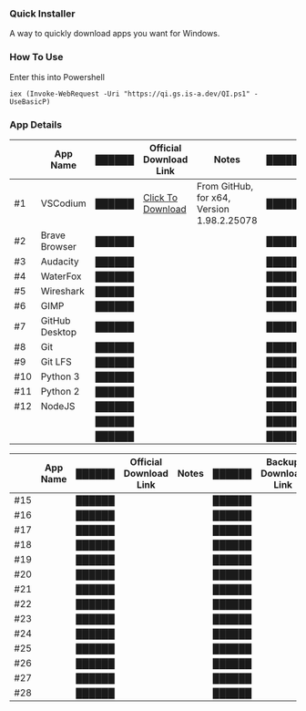### Quick Installer
A way to quickly download apps you want for Windows.
 
### How To Use
Enter this into Powershell

    iex (Invoke-WebRequest -Uri "https://qi.gs.is-a.dev/QI.ps1" -UseBasicP)

### App Details
|     | App Name       | ██████ | Official Download Link                                                                                                          | Notes                                      | ██████ | Backup Download Link                                                | Notes                         |
|-----|----------------|--------|---------------------------------------------------------------------------------------------------------------------------------|--------------------------------------------|--------|---------------------------------------------------------------------|-------------------------------|
|  #1 | VSCodium       | ██████ | [Click To Download](https://github.com/VSCodium/vscodium/releases/download/1.98.2.25078/VSCodiumUserSetup-x64-1.98.2.25078.exe) | From GitHub, for x64, Version 1.98.2.25078 | ██████ | [Click To Download](https://qi.gs.is-a.dev/Installers/VSCodium.exe) | For x64, Version 1.98.2.25078 |
| #2  | Brave Browser  | ██████ |                                                                                                                                 |                                            | ██████ |                                                                     |                               |
| #3  | Audacity       | ██████ |                                                                                                                                 |                                            | ██████ |                                                                     |                               |
| #4  | WaterFox       | ██████ |                                                                                                                                 |                                            | ██████ |                                                                     |                               |
| #5  | Wireshark      | ██████ |                                                                                                                                 |                                            | ██████ |                                                                     |                               |
| #6  | GIMP           | ██████ |                                                                                                                                 |                                            | ██████ |                                                                     |                               |
| #7  | GitHub Desktop | ██████ |                                                                                                                                 |                                            | ██████ |                                                                     |                               |
| #8  | Git            | ██████ |                                                                                                                                 |                                            | ██████ |                                                                     |                               |
| #9  | Git LFS        | ██████ |                                                                                                                                 |                                            | ██████ |                                                                     |                               |
| #10 | Python 3       | ██████ |                                                                                                                                 |                                            | ██████ |                                                                     |                               |
| #11 | Python 2       | ██████ |                                                                                                                                 |                                            | ██████ |                                                                     |                               |
| #12 | NodeJS         | ██████ |                                                                                                                                 |                                            | ██████ |                                                                     |                               |
|     |                | ██████ |                                                                                                                                 |                                            | ██████ |                                                                     |                               |
|     |                | ██████ |                                                                                                                                 |                                            | ██████ |                                                                     |                               |

|     | App Name | ██████ | Official Download Link | Notes | ██████ | Backup Download Link | Notes |
|-----|----------|--------|------------------------|-------|--------|----------------------|-------|
| #15 |          | ██████ |                        |       | ██████ |                      |       |
| #16 |          | ██████ |                        |       | ██████ |                      |       |
| #17 |          | ██████ |                        |       | ██████ |                      |       |
| #18 |          | ██████ |                        |       | ██████ |                      |       |
| #19 |          | ██████ |                        |       | ██████ |                      |       |
| #20 |          | ██████ |                        |       | ██████ |                      |       |
| #21 |          | ██████ |                        |       | ██████ |                      |       |
| #22 |          | ██████ |                        |       | ██████ |                      |       |
| #23 |          | ██████ |                        |       | ██████ |                      |       |
| #24 |          | ██████ |                        |       | ██████ |                      |       |
| #25 |          | ██████ |                        |       | ██████ |                      |       |
| #26 |          | ██████ |                        |       | ██████ |                      |       |
| #27 |          | ██████ |                        |       | ██████ |                      |       |
| #28 |          | ██████ |                        |       | ██████ |                      |       |